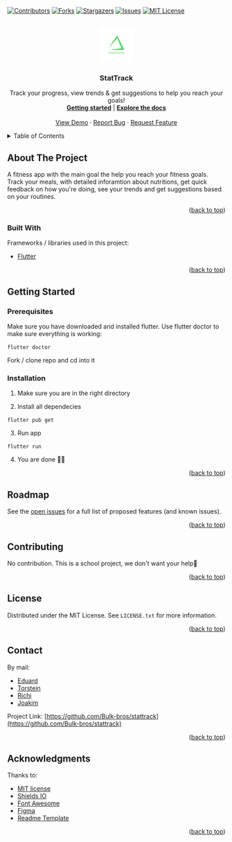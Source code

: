 <!-- Improved compatibility of back to top link: See: https://github.com/othneildrew/Best-README-Template/pull/73 -->

<a name="readme-top"></a>

<!--
*** Thanks for checking out the Best-README-Template. If you have a suggestion
*** that would make this better, please fork the repo and create a pull request
*** or simply open an issue with the tag "enhancement".
*** Don't forget to give the project a star!
*** Thanks again! Now go create something AMAZING! :D
-->

<!-- PROJECT SHIELDS -->
<!--
*** I'm using markdown "reference style" links for readability.
*** Reference links are enclosed in brackets [ ] instead of parentheses ( ).
*** See the bottom of this document for the declaration of the reference variables
*** for contributors-url, forks-url, etc. This is an optional, concise syntax you may use.
*** https://www.markdownguide.org/basic-syntax/#reference-style-links
-->

[![Contributors][contributors-shield]][contributors-url]
[![Forks][forks-shield]][forks-url]
[![Stargazers][stars-shield]][stars-url]
[![Issues][issues-shield]][issues-url]
[![MIT License][license-shield]][license-url]

<!-- PROJECT LOGO -->
<br />
<div align="center">
  <a href="https://github.com/Bulk-bros/stattrack">
    <img src="assets/logo/logo.svg" alt="Logo" width="80" height="80">
  </a>

  <h3 align="center">StatTrack</h3>

  <p align="center">
    Track your progress, view trends & get suggestions to help you reach your goals!
    <br />
    <a href="#"><strong>Getting started</strong></a>
    |
    <a href="https://github.com/Bulk-bros/stattrack/blob/main/README.md"><strong>Explore the docs</strong></a>
    <br />
    <br />
    <a href="#">View Demo</a>
    ·
    <a href="https://github.com/Bulk-bros/stattrack/issues">Report Bug</a>
    ·
    <a href="https://github.com/Bulk-bros/stattrack/issues">Request Feature</a>
  </p>
</div>

<!-- TABLE OF CONTENTS -->
<details>
  <summary>Table of Contents</summary>
  <ol>
    <li>
      <a href="#about-the-project">About The Project</a>
      <ul>
        <li><a href="#built-with">Built With</a></li>
      </ul>
    </li>
    <li>
      <a href="#getting-started">Getting Started</a>
      <ul>
        <li><a href="#prerequisites">Prerequisites</a></li>
        <li><a href="#installation">Installation</a></li>
      </ul>
    </li>
    <li><a href="#roadmap">Roadmap</a></li>
    <li><a href="#contributing">Contributing</a></li>
    <li><a href="#license">License</a></li>
    <li><a href="#contact">Contact</a></li>
    <li><a href="#acknowledgments">Acknowledgments</a></li>
  </ol>
</details>

<!-- ABOUT THE PROJECT -->

## About The Project

A fitness app with the main goal the help you reach your fitness goals. Track your meals, with detailed inforamtion about nutritions, get quick feedback on how you're doing, see your trends and get suggestions based on your routines.

<p align="right">(<a href="#readme-top">back to top</a>)</p>

### Built With

Frameworks / libraries used in this project:

- <a href="">Flutter</a>

<!-- For reference --

- [![Next][next.js]][next-url]
- [![React][react.js]][react-url]
- [![Vue][vue.js]][vue-url]
- [![Angular][angular.io]][angular-url]
- [![Svelte][svelte.dev]][svelte-url]
- [![Laravel][laravel.com]][laravel-url]
- [![Bootstrap][bootstrap.com]][bootstrap-url]
- [![JQuery][jquery.com]][jquery-url] -->

<p align="right">(<a href="#readme-top">back to top</a>)</p>

<!-- GETTING STARTED -->

## Getting Started

### Prerequisites

Make sure you have downloaded and installed flutter. Use flutter doctor to make sure everything is working:

```
flutter doctor
```

Fork / clone repo and cd into it

### Installation

1. Make sure you are in the right directory

2. Install all dependecies

```
flutter pub get
```

3. Run app

```
flutter run
```

4. You are done 👍🏿

<p align="right">(<a href="#readme-top">back to top</a>)</p>

<!-- ROADMAP -->

## Roadmap

See the [open issues](https://github.com/Bulk-bros/stattrack/issues) for a full list of proposed features (and known issues).

<p align="right">(<a href="#readme-top">back to top</a>)</p>

<!-- CONTRIBUTING -->

## Contributing

No contribution. This is a school project, we don't want your help😤

<p align="right">(<a href="#readme-top">back to top</a>)</p>

<!-- LICENSE -->

## License

Distributed under the MIT License. See `LICENSE.txt` for more information.

<p align="right">(<a href="#readme-top">back to top</a>)</p>

<!-- CONTACT -->

## Contact

By mail:

- <a href="mailto: falniir@gmail.com">Eduard</a>
- <a href="mailto: taurstein@gmail.com">Torstein</a>
- <a href="#">Richi</a>
- <a href="mailto: joakimedvardsen2000@gmail.com">Joakim</a>

Project Link: [https://github.com/Bulk-bros/stattrack](https://github.com/Bulk-bros/stattrack)

<p align="right">(<a href="#readme-top">back to top</a>)</p>

<!-- ACKNOWLEDGMENTS -->

## Acknowledgments

Thanks to:

- [MIT license](https://github.com/Bulk-bros/stattrack/blob/main/LICENSE)
- [Shields IO](https://shields.io)
- [Font Awesome](https://fontawesome.com)
- [Figma](https://www.figma.com)
- [Readme Template](https://github.com/othneildrew/Best-README-Template)

<p align="right">(<a href="#readme-top">back to top</a>)</p>

<!-- MARKDOWN LINKS & IMAGES -->
<!-- https://www.markdownguide.org/basic-syntax/#reference-style-links -->

[contributors-shield]: https://img.shields.io/github/contributors/othneildrew/Best-README-Template.svg?style=for-the-badge
[contributors-url]: https://github.com/Bulk-bros/stattrack/graphs/contributors
[forks-shield]: https://img.shields.io/github/forks/othneildrew/Best-README-Template.svg?style=for-the-badge
[forks-url]: https://github.com/Bulk-bros/stattrack/network/members
[stars-shield]: https://img.shields.io/github/stars/othneildrew/Best-README-Template.svg?style=for-the-badge
[stars-url]: https://github.com/Bulk-bros/stattrack/stargazers
[issues-shield]: https://img.shields.io/github/issues/othneildrew/Best-README-Template.svg?style=for-the-badge
[issues-url]: https://github.com/Bulk-bros/stattrack/issues
[license-shield]: https://img.shields.io/github/license/othneildrew/Best-README-Template.svg?style=for-the-badge
[license-url]: https://github.com/Bulk-bros/stattrack/blob/main/LICENSE

